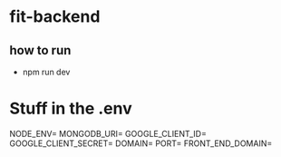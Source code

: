 # fit-backend
## how to run
- npm run dev


# Stuff in the .env
NODE_ENV=
MONGODB_URI=
GOOGLE_CLIENT_ID=
GOOGLE_CLIENT_SECRET=
DOMAIN=
PORT=
FRONT_END_DOMAIN=